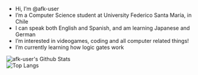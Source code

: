 - Hi, I’m @afk-user
- I’m a Computer Science student at University Federico Santa María, in Chile
- I can speak both English and Spanish, and am learning Japanese and German
- I’m interested in videogames, coding and all computer related things!
- I’m currently learning how logic gates work

![afk-user's Github Stats](https://github-readme-stats.vercel.app/api?username=afk-user&show_icons=true&border_radius=20&bg_color=0d1117&text_color=c9d1d9&title_color=58a6ff&icon_color=58a6ff&hide_border=true)<br>
![Top Langs](https://github-readme-stats.vercel.app/api/top-langs/?username=afk-user&layout=compact&border_radius=20&bg_color=0d1117&text_color=c9d1d9&title_color=58a6ff&icon_color=58a6ff&hide_border=true)

<!---
afk-user/afk-user is a ✨ special ✨ repository because its `README.md` (this file) appears on your GitHub profile.
You can click the Preview link to take a look at your changes.
--->
